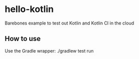 hello-kotlin
============

Barebones example to test out Kotlin and Kotlin CI in the cloud

How to use
----------

Use the Gradle wrapper:
    ./gradlew test run
